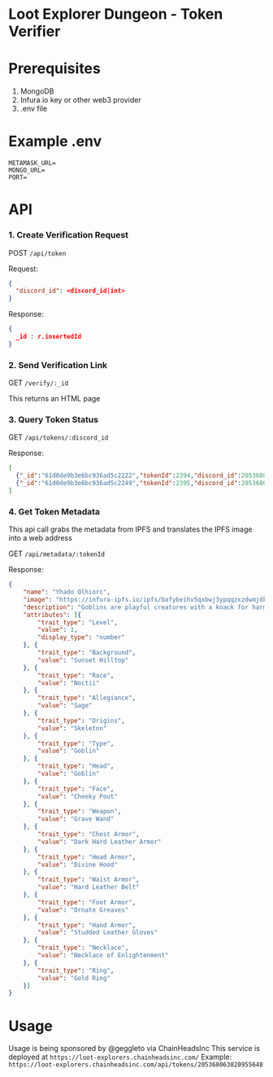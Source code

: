 # Loot Explorer Dungeon - Token Verifier

# Prerequisites
1. MongoDB
2. Infura.io key or other web3 provider
3. .env file

# Example .env
```dotenv
METAMASK_URL=
MONGO_URL=
PORT=
```

# API

### 1. Create Verification Request

POST `/api/token`

Request:
```json
{
  "discord_id": <discord_id|int>
}
```

Response:
```json
{
  _id : r.insertedId
}
```

### 2. Send Verification Link

GET `/verify/:_id`

This returns an HTML page

### 3. Query Token Status

GET `/api/tokens/:discord_id`

Response:
```json
[
  {"_id":"61d0de9b3e6bc936ad5c2222","tokenId":2394,"discord_id":205368063820955650,"owner":"0xCECDDbE88359f6EcEBE90b42643B002543F27fE9"},
  {"_id":"61d0de9b3e6bc936ad5c2249","tokenId":2395,"discord_id":205368063820955650,"owner":"0xCECDDbE88359f6EcEBE90b42643B002543F27fE9"}
]
```

### 4. Get Token Metadata
This api call grabs the metadata from IPFS and translates the IPFS image into a web address

GET `/api/metadata/:tokenId`

Response:
```json
{
	"name": "Yhado Olhiorc",
	"image": "https://infura-ipfs.io/ipfs/bafybeihv5qxbwj3ypqqzxzdwmjdkqxq2l4xvk5yej3qyorsorpf5tlty6i/explorers/1.png",
	"description": "Goblins are playful creatures with a knack for harmless mischief. They are no stranger to diving into hidden caves and dungeons for Loot and are especially fond of gold and shiny treasures. They belong to the Noctii race, dwellers of the Underworld. Though not much is known about them, they seem to coexist with the rest of the inhabitants in the Explorer realm.\n\nLoot Explorers are 8000 unique explorer characters decked out with gear found in the first 8000 genesis bags of loot. Each Explorer corresponds to the number of the Loot bag. Putting a twist on the classic RPG style with chunky lines and juicy colors, each Explorer's design is influenced by the loot they carry mixed in with elements such as distinct classes & cool backdrops, all attached to uniquely generated name.",
	"attributes": [{
		"trait_type": "Level",
		"value": 1,
		"display_type": "number"
	}, {
		"trait_type": "Background",
		"value": "Sunset Hilltop"
	}, {
		"trait_type": "Race",
		"value": "Noctii"
	}, {
		"trait_type": "Allegiance",
		"value": "Sage"
	}, {
		"trait_type": "Origins",
		"value": "Skeleton"
	}, {
		"trait_type": "Type",
		"value": "Goblin"
	}, {
		"trait_type": "Head",
		"value": "Goblin"
	}, {
		"trait_type": "Face",
		"value": "Cheeky Pout"
	}, {
		"trait_type": "Weapon",
		"value": "Grave Wand"
	}, {
		"trait_type": "Chest Armor",
		"value": "Dark Hard Leather Armor"
	}, {
		"trait_type": "Head Armor",
		"value": "Divine Hood"
	}, {
		"trait_type": "Waist Armor",
		"value": "Hard Leather Belt"
	}, {
		"trait_type": "Foot Armor",
		"value": "Ornate Greaves"
	}, {
		"trait_type": "Hand Armor",
		"value": "Studded Leather Gloves"
	}, {
		"trait_type": "Necklace",
		"value": "Necklace of Enlightenment"
	}, {
		"trait_type": "Ring",
		"value": "Gold Ring"
	}]
}
```

# Usage

Usage is being sponsored by @geggleto via ChainHeadsInc
This service is deployed at `https://loot-explorers.chainheadsinc.com/`
Example: `https://loot-explorers.chainheadsinc.com/api/tokens/205368063820955648`